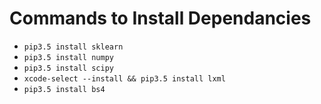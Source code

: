 # Commands to Install Dependancies
* `pip3.5 install sklearn`
* `pip3.5 install numpy`
* `pip3.5 install scipy`
* `xcode-select --install && pip3.5 install lxml`
* `pip3.5 install bs4`
